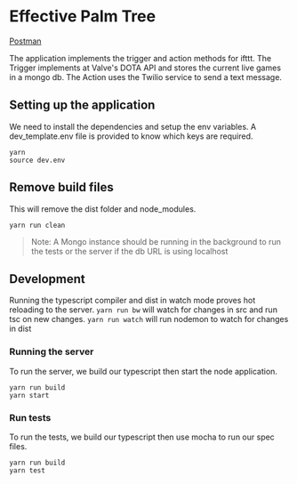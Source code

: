 # Effective Palm Tree

[Postman](https://www.getpostman.com/collections/5e17fef838683470e176)

The application implements the trigger and action methods for ifttt. The Trigger implements at Valve's DOTA API and stores the current live games in a mongo db. The Action uses the Twilio service to send a text message.

## Setting up the application
We need to install the dependencies and setup the env variables. A dev_template.env file is provided to know which keys are required.
```
yarn
source dev.env
```

## Remove build files
This will remove the dist folder and node_modules.
```
yarn run clean
```

> Note: A Mongo instance should be running in the background to run the tests or the server if the db URL is using localhost

## Development
Running the typescript compiler and dist in watch mode proves hot reloading to the server.
`yarn run bw` will watch for changes in src and run tsc on new changes.
`yarn run watch` will run nodemon to watch for changes in dist

### Running the server
To run the server, we build our typescript then start the node application.
```
yarn run build
yarn start
```

### Run tests
To run the tests, we build our typescript then use mocha to run our spec files.
```
yarn run build
yarn test
```
